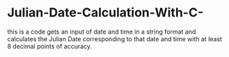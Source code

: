 # Julian-Date-Calculation-With-C-
this is a code gets an input of date and time in a string format and calculates the Julian Date corresponding to that date and time with at least 8 decimal points of accuracy.
